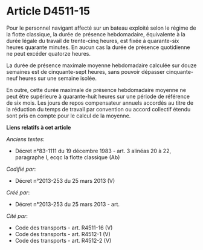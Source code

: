 # Article D4511-15

Pour le personnel navigant affecté sur un bateau exploité selon le régime de la flotte classique, la durée de présence
hebdomadaire, équivalente à la durée légale du travail de trente-cinq heures, est fixée à quarante-six heures quarante
minutes. En aucun cas la durée de présence quotidienne ne peut excéder quatorze heures.

La durée de présence maximale moyenne hebdomadaire calculée sur douze semaines est de cinquante-sept heures, sans pouvoir
dépasser cinquante-neuf heures sur une semaine isolée.

En outre, cette durée maximale de présence hebdomadaire moyenne ne peut être supérieure à quarante-huit heures sur une
période de référence de six mois. Les jours de repos compensateur annuels accordés au titre de la réduction du temps de
travail par convention ou accord collectif étendu sont pris en compte pour le calcul de la moyenne.

**Liens relatifs à cet article**

_Anciens textes_:

  - Décret n°83-1111 du 19 décembre 1983 - art. 3 alinéas 20 à 22, paragraphe I, ecqc la flotte classique (Ab)

_Codifié par_:

  - Décret n°2013-253 du 25 mars 2013 (V)

_Créé par_:

  - Décret n°2013-253 du 25 mars 2013 - art.

_Cité par_:

  - Code des transports - art. R4511-16 (V)
  - Code des transports - art. R4512-1 (V)
  - Code des transports - art. R4512-2 (V)

